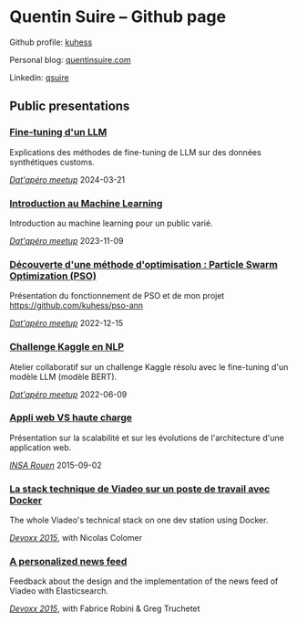 # Quentin Suire – Github page

Github profile: [kuhess](https://github.com/kuhess)

Personal blog: [quentinsuire.com](https://quentinsuire.com)

Linkedin: [qsuire](https://www.linkedin.com/in/qsuire/)

## Public presentations

### [Fine-tuning d'un LLM](https://github.quentinsuire.com/datapero-finetuning-llm)

Explications des méthodes de fine-tuning de LLM sur des données synthétiques customs.

[*Dat'apéro meetup*](https://www.meetup.com/datapero-angers/) 2024-03-21

### [Introduction au Machine Learning](https://github.quentinsuire.com/datapero-intro-ml)

Introduction au machine learning pour un public varié.

[*Dat'apéro meetup*](https://www.meetup.com/datapero-angers/) 2023-11-09

### [Découverte d'une méthode d'optimisation : Particle Swarm Optimization (PSO)](https://github.quentinsuire.com/datapero-pso-ann)

Présentation du fonctionnement de PSO et de mon projet https://github.com/kuhess/pso-ann

[*Dat'apéro meetup*](https://www.meetup.com/datapero-angers/) 2022-12-15

### [Challenge Kaggle en NLP](https://www.kaggle.com/code/qsuire/goodreads-huggingface-inference/notebook)

Atelier collaboratif sur un challenge Kaggle résolu avec le fine-tuning d'un modèle LLM (modèle BERT).

[*Dat'apéro meetup*](https://www.meetup.com/datapero-angers/) 2022-06-09

### [Appli web VS haute charge](https://github.quentinsuire.com/presentations/appli-web-vs-haute-charge)

Présentation sur la scalabilité et sur les évolutions de l'architecture d'une application web.

[*INSA Rouen*](https://www.insa-rouen.fr/) 2015-09-02

### [La stack technique de Viadeo sur un poste de travail avec Docker](https://speakerdeck.com/viadeoteam/docker-at-viadeo)

The whole Viadeo's technical stack on one dev station using Docker.

[*Devoxx 2015*](https://www.devoxx.fr), with Nicolas Colomer

### [A personalized news feed](https://speakerdeck.com/viadeoteam/a-personalized-news-feed)

Feedback about the design and the implementation of the news feed of Viadeo with Elasticsearch.

[*Devoxx 2015*](https://www.devoxx.fr), with Fabrice Robini & Greg Truchetet
